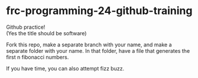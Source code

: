# frc-programming-24-github-training
 
Github practice!   
(Yes the title should be software)   
    

Fork this repo, make a separate branch with your name, and make a separate folder with your name. In that folder, have a file that generates the first n fibonacci numbers.   


If you have time, you can also attempt fizz buzz.
